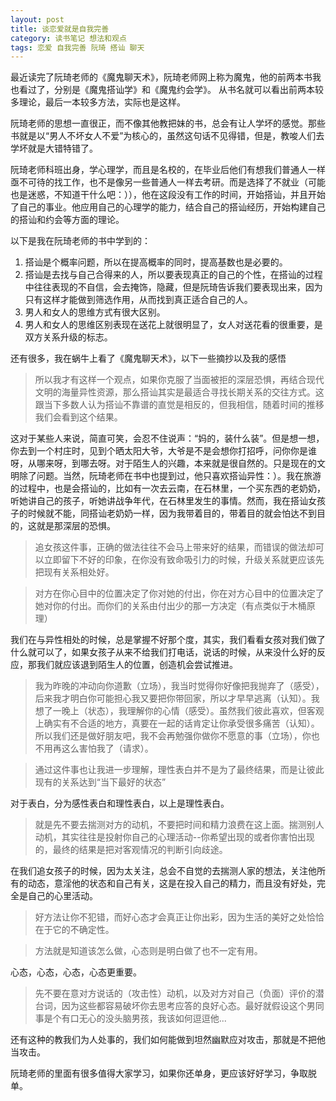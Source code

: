 ```yaml
---
layout: post
title: 谈恋爱就是自我完善
category: 读书笔记 想法和观点
tags: 恋爱 自我完善 阮琦 搭讪 聊天
---
```


最近读完了阮琦老师的《魔鬼聊天术》，阮琦老师网上称为魔鬼，他的前两本书我也看过了，分别是《魔鬼搭讪学》和《魔鬼约会学》。
从书名就可以看出前两本较多理论，最后一本较多方法，实际也是这样。

阮琦老师的思想一直很正，而不像其他教把妹的书，总会有让人学坏的感觉。那些书就是以“男人不坏女人不爱”为核心的，虽然这句话不见得错，但是，教唆人们去学坏就是大错特错了。

阮琦老师科班出身，学心理学，而且是名校的，在毕业后他们有想我们普通人一样亟不可待的找工作，也不是像另一些普通人一样去考研。而是选择了不就业（可能也是迷惑，不知道干什么吧：）），他在这段没有工作的时间，开始搭讪，并且开始了自己的事业。他应用自己的心理学的能力，结合自己的搭讪经历，开始构建自己的搭讪和约会等方面的理论。

以下是我在阮琦老师的书中学到的：

1. 搭讪是个概率问题，所以在提高概率的同时，提高基数也是必要的。
2. 搭讪是去找与自己合得来的人，所以要表现真正的自己的个性，在搭讪的过程中往往表现的不自信，会去掩饰，隐藏，但是阮琦告诉我们要表现出来，因为只有这样才能做到筛选作用，从而找到真正适合自己的人。
3. 男人和女人的思维方式有很大区别。
4. 男人和女人的思维区别表现在送花上就很明显了，女人对送花看的很重要，是双方关系升级的标志。

还有很多，我在蜗牛上看了《魔鬼聊天术》，以下一些摘抄以及我的感悟

> 所以我才有这样一个观点，如果你克服了当面被拒的深层恐惧，再结合现代文明的海量异性资源，那么搭讪其实是最适合寻找长期关系的交往方式。这跟当下多数人认为搭讪不靠谱的直觉是相反的，但我相信，随着时间的推移我们会看到这个结果。

这对于某些人来说，简直可笑，会忍不住说声：“妈的，装什么装”。但是想一想，你去到一个村庄时，见到个晒太阳大爷，大爷是不是会想你打招呼，问你你是谁呀，从哪来呀，到哪去呀。对于陌生人的兴趣，本来就是很自然的。只是现在的文明除了问题。当然，阮琦老师在书中也提到过，他只喜欢搭讪异性：）。我在旅游的过程中，也是会搭讪的，比如有一次去云南，在石林里，一个买东西的老奶奶，听她讲自己的孩子，听她讲战争年代，在石林里发生的事情。然而，我在搭讪女孩子的时候就不能，同搭讪老奶奶一样，因为我带着目的，带着目的就会怕达不到目的，这就是那深层的恐惧。

> 追女孩这件事，正确的做法往往不会马上带来好的结果，而错误的做法却可以立即留下不好的印象，在你没有致命吸引力的时候，升级关系就更应该先把现有关系相处好。

> 对方在你心目中的位置决定了你对她的付出，你在对方心目中的位置决定了她对你的付出。而你们的关系由付出少的那一方决定（有点类似于木桶原理）

我们在与异性相处的时候，总是掌握不好那个度，其实，我们看看女孩对我们做了什么就可以了，如果女孩子从来不给我们打电话，说话的时候，从来没什么好的反应，那我们就应该退到陌生人的位置，创造机会尝试推进。

> 我为昨晚的冲动向你道歉（立场），我当时觉得你好像把我抛弃了（感受），后来我才明白你可能担心我又要把你带回家，所以才早早逃离（认知）。我想了一晚上（状态），我理解你的心情（感受）。虽然我们彼此喜欢，但客观上确实有不合适的地方，真要在一起的话肯定让你承受很多痛苦（认知）。所以我们还是做好朋友吧，我不会再勉强你做你不愿意的事（立场），你也不用再这么害怕我了（请求）。

> 通过这件事也让我进一步理解，理性表白并不是为了最终结果，而是让彼此现有的关系达到“当下最好的状态”

对于表白，分为感性表白和理性表白，以上是理性表白。

> 就是先不要去揣测对方的动机，不要把时间和精力浪费在这上面。揣测别人动机，其实往往是投射你自己的心理活动--你希望出现的或者你害怕出现的，最终的结果是把对客观情况的判断引向歧途。

在我们追女孩子的时候，因为太关注，总会不自觉的去揣测人家的想法，关注他所有的动态，意淫他的状态和自己有关，这是在投入自己的精力，而且没有好处，完全是自己的心里活动。

> 好方法让你不犯错，而好心态才会真正让你出彩，因为生活的美好之处恰恰在于它的不确定性。

> 方法就是知道该怎么做，心态则是明白做了也不一定有用。

心态，心态，心态，心态更重要。

> 先不要在意对方说话的（攻击性）动机，以及对方对自己（负面）评价的潜台词，因为这些都容易破坏你去思考应答的良好心态。最好就假设这个男同事是个有口无心的没头脑男孩，我该如何逗逗他...

还有这种的教我们为人处事的，我们如何能做到坦然幽默应对攻击，那就是不把他当攻击。

阮琦老师的里面有很多值得大家学习，如果你还单身，更应该好好学习，争取脱单。
